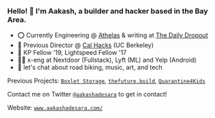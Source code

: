 ### Hello! 🌊 I'm Aakash, a builder and hacker based in the Bay Area.

- ⭕️ Currently Engineering @ [Athelas](http://athelas.com/) & writing at [The Daily Dropout](http://dailydropout.fyi/)
- 🐻 Previous Director @ [Cal Hacks](http://calhacks.io/) (UC Berkeley)
- 🚀 KP Fellow '19, Lightspeed Fellow '17
- 👨‍💻 x-eng at Nextdoor (Fullstack), Lyft (ML) and Yelp (Android)
- 💬 let's chat about road biking, music, art, and tech

Previous Projects: [`Boxlet Storage`](https://www.boxletstorage.com/), [`thefuture.build`](http://thefuture.build/), [`Quarantine4Kids`](http://quarantine4kids.org/)

Contact me on Twitter [`@aakashadesara`](https://www.twitter.com/aakashadesara) to get in contact! 

Website: [`www.aakashadesara.com/`](https://aakashadesara.com/)
